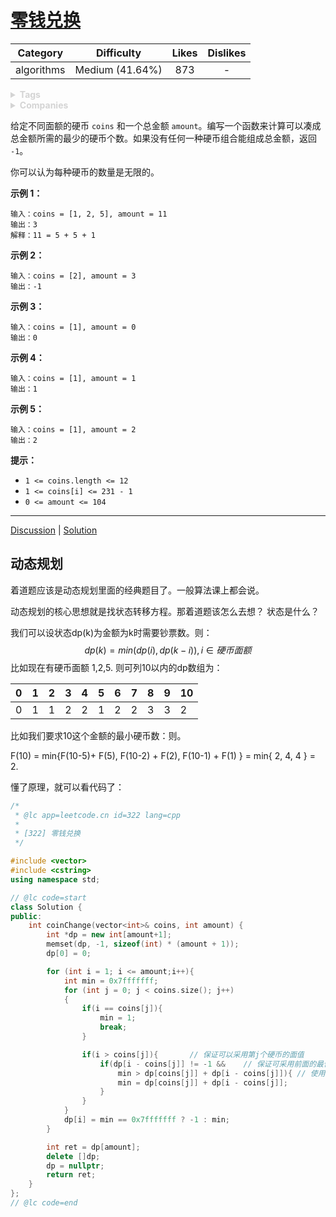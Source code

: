 

# [零钱兑换](https://leetcode-cn.com/problems/coin-change/description/)

|  Category  |   Difficulty    | Likes | Dislikes |
| :--------: | :-------------: | :---: | :------: |
| algorithms | Medium (41.64%) |  873  |    -     |

<details style="color: rgb(212, 212, 212); font-family: -apple-system, BlinkMacSystemFont, &quot;Segoe WPC&quot;, &quot;Segoe UI&quot;, system-ui, Ubuntu, &quot;Droid Sans&quot;, sans-serif; font-size: 14px; font-style: normal; font-variant-ligatures: normal; font-variant-caps: normal; font-weight: 400; letter-spacing: normal; orphans: 2; text-align: start; text-indent: 0px; text-transform: none; white-space: normal; widows: 2; word-spacing: 0px; -webkit-text-stroke-width: 0px; text-decoration-style: initial; text-decoration-color: initial;"><summary><strong>Tags</strong></summary></details>

<details style="color: rgb(212, 212, 212); font-family: -apple-system, BlinkMacSystemFont, &quot;Segoe WPC&quot;, &quot;Segoe UI&quot;, system-ui, Ubuntu, &quot;Droid Sans&quot;, sans-serif; font-size: 14px; font-style: normal; font-variant-ligatures: normal; font-variant-caps: normal; font-weight: 400; letter-spacing: normal; orphans: 2; text-align: start; text-indent: 0px; text-transform: none; white-space: normal; widows: 2; word-spacing: 0px; -webkit-text-stroke-width: 0px; text-decoration-style: initial; text-decoration-color: initial;"><summary><strong>Companies</strong></summary></details>

给定不同面额的硬币 `coins` 和一个总金额 `amount`。编写一个函数来计算可以凑成总金额所需的最少的硬币个数。如果没有任何一种硬币组合能组成总金额，返回 `-1`。

你可以认为每种硬币的数量是无限的。

 

**示例 1：**

```
输入：coins = [1, 2, 5], amount = 11
输出：3 
解释：11 = 5 + 5 + 1
```

**示例 2：**

```
输入：coins = [2], amount = 3
输出：-1
```

**示例 3：**

```
输入：coins = [1], amount = 0
输出：0
```

**示例 4：**

```
输入：coins = [1], amount = 1
输出：1
```

**示例 5：**

```
输入：coins = [1], amount = 2
输出：2
```

 

**提示：**

- `1 <= coins.length <= 12`
- `1 <= coins[i] <= 231 - 1`
- `0 <= amount <= 104`

------

[Discussion](https://leetcode-cn.com/problems/coin-change/comments/) | [Solution](https://leetcode-cn.com/problems/coin-change/solution/)



## 动态规划

着道题应该是动态规划里面的经典题目了。一般算法课上都会说。

动态规划的核心思想就是找状态转移方程。那着道题该怎么去想？ 状态是什么？

我们可以设状态dp(k)为金额为k时需要钞票数。则：
$$
dp(k) = min(dp(i), dp(k-i)), i \in 硬币面额
$$
比如现在有硬币面额 1,2,5. 则可列10以内的dp数组为：

| 0    | 1    | 2    | 3    | 4    | 5    | 6    | 7    | 8    | 9    | 10   |
| ---- | ---- | ---- | ---- | ---- | ---- | ---- | ---- | ---- | ---- | ---- |
| 0    | 1    | 1    | 2    | 2    | 1    | 2    | 2    | 3    | 3    | 2    |

比如我们要求10这个金额的最小硬币数：则。

F(10) = min{F(10-5)+ F(5),  F(10-2) + F(2), F(10-1) + F(1) } = min{  2, 4,  4 } = 2.

懂了原理，就可以看代码了：

```c++
/*
 * @lc app=leetcode.cn id=322 lang=cpp
 *
 * [322] 零钱兑换
 */

#include <vector>
#include <cstring>
using namespace std;

// @lc code=start
class Solution {
public:
    int coinChange(vector<int>& coins, int amount) {
        int *dp = new int[amount+1];
        memset(dp, -1, sizeof(int) * (amount + 1));
        dp[0] = 0;

        for (int i = 1; i <= amount;i++){
            int min = 0x7fffffff;
            for (int j = 0; j < coins.size(); j++)
            {
                if(i == coins[j]){
                    min = 1;
                    break;
                }

                if(i > coins[j]){       // 保证可以采用第j个硬币的面值
                    if(dp[i - coins[j]] != -1 &&    // 保证可采用前面的最优解
                        min > dp[coins[j]] + dp[i - coins[j]]){ // 使用当前面值后，可以得到更少的钞票
                        min = dp[coins[j]] + dp[i - coins[j]];
                    }
                }
            }
            dp[i] = min == 0x7fffffff ? -1 : min;
        }

        int ret = dp[amount];
        delete []dp;
        dp = nullptr;
        return ret;
    }
};
// @lc code=end


```

